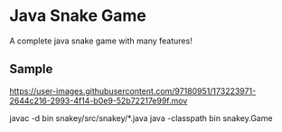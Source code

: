# Java Snake Game

A complete java snake game with many features!

## Sample

https://user-images.githubusercontent.com/97180951/173223971-2644c216-2993-4f14-b0e9-52b72217e99f.mov

javac -d bin snakey/src/snakey/\*.java
java -classpath bin snakey.Game
